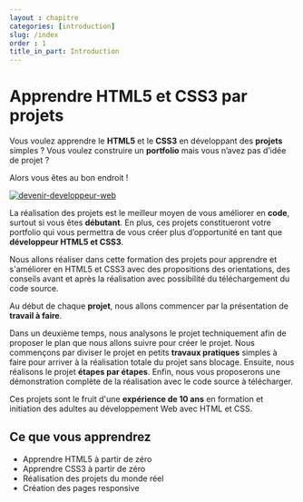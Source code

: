 ```yaml
---
layout : chapitre
categories: [introduction]
slug: /index
order : 1
title_in_part: Introduction
---
```

# Apprendre HTML5 et CSS3 par projets


Vous voulez apprendre le **HTML5** et le **CSS3** en développant des **projets** simples ? Vous voulez construire un **portfolio** mais vous n’avez pas d’idée de projet ?

Alors vous êtes au bon endroit !

<a href="https://www.udemy.com/course/apprendre-html5-et-css3-par-projets/?referralCode=153108D8498B1B8B3458" target="_blank">
<img src="{{site.baseurl}}/images/apprendre-html5-css3-par-projets.png" alt="devenir-developpeur-web">
</a>
 

La réalisation des projets est le meilleur moyen de vous améliorer en **code**, surtout si vous êtes **débutant**. En plus, ces projets constitueront votre portfolio qui vous permettra de vous créer plus d’opportunité en tant que **développeur HTML5 et CSS3**.



Nous allons réaliser dans cette formation des projets pour apprendre et s'améliorer en HTML5 et CSS3 avec des propositions des orientations, des conseils avant et après la réalisation avec possibilité du téléchargement du code source.



Au début de chaque **projet**, nous allons commencer par la présentation de **travail à faire**.

Dans un deuxième temps, nous analysons le projet techniquement afin de proposer le plan que nous allons suivre pour créer le projet. Nous commençons par diviser le projet en petits **travaux pratiques** simples à faire pour arriver à la réalisation totale du projet sans blocage. Ensuite, nous réalisons le projet **étapes par étapes**. Enfin, nous vous proposerons une démonstration complète de la réalisation avec le code source à télécharger.

Ces projets sont le fruit d'une **expérience de 10 ans** en formation et initiation des adultes au développement Web avec HTML et CSS.


## Ce que vous apprendrez

- Apprendre HTML5 à partir de zéro
- Apprendre CSS3 à partir de zéro
- Réalisation des projets du monde réel
- Création des pages responsive 